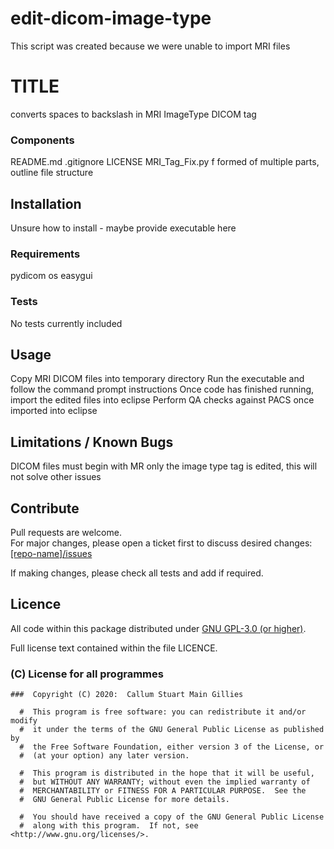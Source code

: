 # edit-dicom-image-type


This script was created because we were unable to import MRI files

# TITLE

converts spaces to backslash in MRI ImageType DICOM tag

### Components

README.md
.gitignore
LICENSE
MRI_Tag_Fix.py
f formed of multiple parts, outline file structure

## Installation

Unsure how to install - maybe provide executable here

### Requirements

pydicom
os
easygui

### Tests

No tests currently included

## Usage

Copy MRI DICOM files into temporary directory
Run the executable and follow the command prompt instructions
Once code has finished running, import the edited files into eclipse
Perform QA checks against PACS once imported into eclipse

## Limitations / Known Bugs

DICOM files must begin with MR
only the image type tag is edited, this will not solve other issues

## Contribute

Pull requests are welcome.  
For major changes, please open a ticket first to discuss desired changes:  
[[repo-name]/issues](http://github.com/UCLHp/[repo-name]/issues)

If making changes, please check all tests and add if required.

## Licence

All code within this package distributed under [GNU GPL-3.0 (or higher)](https://opensource.org/licenses/GPL-3.0).

Full license text contained within the file LICENCE.

###  (C) License for all programmes

```
###  Copyright (C) 2020:  Callum Stuart Main Gillies

  #  This program is free software: you can redistribute it and/or modify
  #  it under the terms of the GNU General Public License as published by
  #  the Free Software Foundation, either version 3 of the License, or
  #  (at your option) any later version.

  #  This program is distributed in the hope that it will be useful,
  #  but WITHOUT ANY WARRANTY; without even the implied warranty of
  #  MERCHANTABILITY or FITNESS FOR A PARTICULAR PURPOSE.  See the
  #  GNU General Public License for more details.

  #  You should have received a copy of the GNU General Public License
  #  along with this program.  If not, see <http://www.gnu.org/licenses/>.
```
